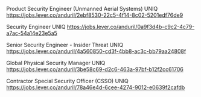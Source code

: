 Product Security Engineer (Unmanned Aerial Systems) UNIQ https://jobs.lever.co/anduril/2ebf8530-22c5-4f14-8c02-5201edf76de9

Security Engineer UNIQ https://jobs.lever.co/anduril/0a9f3d4b-c9c2-4c79-a7ac-54a14e23e5a5

Senior Security Engineer - Insider Threat UNIQ https://jobs.lever.co/anduril/4a560850-cd3f-4bb8-ac3c-bb79aa24808f

Global Physical Security Manager UNIQ https://jobs.lever.co/anduril/3be58c69-d2c6-463a-97bf-b12f2cc61706

Contractor Special Security Officer (CSSO) UNIQ https://jobs.lever.co/anduril/78a46e4d-6cee-4274-9012-e0639f2cafdb


